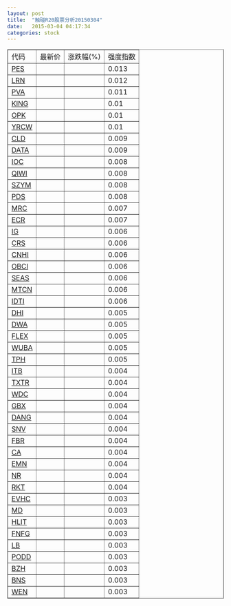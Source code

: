 ```yaml
---
layout: post
title:  "触碰R20股票分析20150304"
date:   2015-03-04 04:17:34
categories: stock
---
```

<script type="text/javascript">
var stockList = []
stockList.push('gb_pes');
stockList.push('gb_lrn');
stockList.push('gb_pva');
stockList.push('gb_king');
stockList.push('gb_opk');
stockList.push('gb_yrcw');
stockList.push('gb_cld');
stockList.push('gb_data');
stockList.push('gb_ioc');
stockList.push('gb_qiwi');
stockList.push('gb_szym');
stockList.push('gb_pds');
stockList.push('gb_mrc');
stockList.push('gb_ecr');
stockList.push('gb_ig');
stockList.push('gb_crs');
stockList.push('gb_cnhi');
stockList.push('gb_obci');
stockList.push('gb_seas');
stockList.push('gb_mtcn');
stockList.push('gb_idti');
stockList.push('gb_dhi');
stockList.push('gb_dwa');
stockList.push('gb_flex');
stockList.push('gb_wuba');
stockList.push('gb_tph');
stockList.push('gb_itb');
stockList.push('gb_txtr');
stockList.push('gb_wdc');
stockList.push('gb_gbx');
stockList.push('gb_dang');
stockList.push('gb_snv');
stockList.push('gb_fbr');
stockList.push('gb_ca');
stockList.push('gb_emn');
stockList.push('gb_nr');
stockList.push('gb_rkt');
stockList.push('gb_evhc');
stockList.push('gb_md');
stockList.push('gb_hlit');
stockList.push('gb_fnfg');
stockList.push('gb_lb');
stockList.push('gb_podd');
stockList.push('gb_bzh');
stockList.push('gb_bns');
stockList.push('gb_wen');
</script>

<table border="1">
 <tr>
 <td>代码</td>
  <td>最新价</td>
  <td>涨跌幅(%)</td>
 <td>强度指数</td>
</tr>
  <tr id="pes"><td><a href="http://stock.finance.sina.com.cn/usstock/quotes/PES.html" target="_blank">PES</a></td><td></td><td></td><td>0.013</td></tr>
  <tr id="lrn"><td><a href="http://stock.finance.sina.com.cn/usstock/quotes/LRN.html" target="_blank">LRN</a></td><td></td><td></td><td>0.012</td></tr>
  <tr id="pva"><td><a href="http://stock.finance.sina.com.cn/usstock/quotes/PVA.html" target="_blank">PVA</a></td><td></td><td></td><td>0.011</td></tr>
  <tr id="king"><td><a href="http://stock.finance.sina.com.cn/usstock/quotes/KING.html" target="_blank">KING</a></td><td></td><td></td><td>0.01</td></tr>
  <tr id="opk"><td><a href="http://stock.finance.sina.com.cn/usstock/quotes/OPK.html" target="_blank">OPK</a></td><td></td><td></td><td>0.01</td></tr>
  <tr id="yrcw"><td><a href="http://stock.finance.sina.com.cn/usstock/quotes/YRCW.html" target="_blank">YRCW</a></td><td></td><td></td><td>0.01</td></tr>
  <tr id="cld"><td><a href="http://stock.finance.sina.com.cn/usstock/quotes/CLD.html" target="_blank">CLD</a></td><td></td><td></td><td>0.009</td></tr>
  <tr id="data"><td><a href="http://stock.finance.sina.com.cn/usstock/quotes/DATA.html" target="_blank">DATA</a></td><td></td><td></td><td>0.009</td></tr>
  <tr id="ioc"><td><a href="http://stock.finance.sina.com.cn/usstock/quotes/IOC.html" target="_blank">IOC</a></td><td></td><td></td><td>0.008</td></tr>
  <tr id="qiwi"><td><a href="http://stock.finance.sina.com.cn/usstock/quotes/QIWI.html" target="_blank">QIWI</a></td><td></td><td></td><td>0.008</td></tr>
  <tr id="szym"><td><a href="http://stock.finance.sina.com.cn/usstock/quotes/SZYM.html" target="_blank">SZYM</a></td><td></td><td></td><td>0.008</td></tr>
  <tr id="pds"><td><a href="http://stock.finance.sina.com.cn/usstock/quotes/PDS.html" target="_blank">PDS</a></td><td></td><td></td><td>0.008</td></tr>
  <tr id="mrc"><td><a href="http://stock.finance.sina.com.cn/usstock/quotes/MRC.html" target="_blank">MRC</a></td><td></td><td></td><td>0.007</td></tr>
  <tr id="ecr"><td><a href="http://stock.finance.sina.com.cn/usstock/quotes/ECR.html" target="_blank">ECR</a></td><td></td><td></td><td>0.007</td></tr>
  <tr id="ig"><td><a href="http://stock.finance.sina.com.cn/usstock/quotes/IG.html" target="_blank">IG</a></td><td></td><td></td><td>0.006</td></tr>
  <tr id="crs"><td><a href="http://stock.finance.sina.com.cn/usstock/quotes/CRS.html" target="_blank">CRS</a></td><td></td><td></td><td>0.006</td></tr>
  <tr id="cnhi"><td><a href="http://stock.finance.sina.com.cn/usstock/quotes/CNHI.html" target="_blank">CNHI</a></td><td></td><td></td><td>0.006</td></tr>
  <tr id="obci"><td><a href="http://stock.finance.sina.com.cn/usstock/quotes/OBCI.html" target="_blank">OBCI</a></td><td></td><td></td><td>0.006</td></tr>
  <tr id="seas"><td><a href="http://stock.finance.sina.com.cn/usstock/quotes/SEAS.html" target="_blank">SEAS</a></td><td></td><td></td><td>0.006</td></tr>
  <tr id="mtcn"><td><a href="http://stock.finance.sina.com.cn/usstock/quotes/MTCN.html" target="_blank">MTCN</a></td><td></td><td></td><td>0.006</td></tr>
  <tr id="idti"><td><a href="http://stock.finance.sina.com.cn/usstock/quotes/IDTI.html" target="_blank">IDTI</a></td><td></td><td></td><td>0.006</td></tr>
  <tr id="dhi"><td><a href="http://stock.finance.sina.com.cn/usstock/quotes/DHI.html" target="_blank">DHI</a></td><td></td><td></td><td>0.005</td></tr>
  <tr id="dwa"><td><a href="http://stock.finance.sina.com.cn/usstock/quotes/DWA.html" target="_blank">DWA</a></td><td></td><td></td><td>0.005</td></tr>
  <tr id="flex"><td><a href="http://stock.finance.sina.com.cn/usstock/quotes/FLEX.html" target="_blank">FLEX</a></td><td></td><td></td><td>0.005</td></tr>
  <tr id="wuba"><td><a href="http://stock.finance.sina.com.cn/usstock/quotes/WUBA.html" target="_blank">WUBA</a></td><td></td><td></td><td>0.005</td></tr>
  <tr id="tph"><td><a href="http://stock.finance.sina.com.cn/usstock/quotes/TPH.html" target="_blank">TPH</a></td><td></td><td></td><td>0.005</td></tr>
  <tr id="itb"><td><a href="http://stock.finance.sina.com.cn/usstock/quotes/ITB.html" target="_blank">ITB</a></td><td></td><td></td><td>0.004</td></tr>
  <tr id="txtr"><td><a href="http://stock.finance.sina.com.cn/usstock/quotes/TXTR.html" target="_blank">TXTR</a></td><td></td><td></td><td>0.004</td></tr>
  <tr id="wdc"><td><a href="http://stock.finance.sina.com.cn/usstock/quotes/WDC.html" target="_blank">WDC</a></td><td></td><td></td><td>0.004</td></tr>
  <tr id="gbx"><td><a href="http://stock.finance.sina.com.cn/usstock/quotes/GBX.html" target="_blank">GBX</a></td><td></td><td></td><td>0.004</td></tr>
  <tr id="dang"><td><a href="http://stock.finance.sina.com.cn/usstock/quotes/DANG.html" target="_blank">DANG</a></td><td></td><td></td><td>0.004</td></tr>
  <tr id="snv"><td><a href="http://stock.finance.sina.com.cn/usstock/quotes/SNV.html" target="_blank">SNV</a></td><td></td><td></td><td>0.004</td></tr>
  <tr id="fbr"><td><a href="http://stock.finance.sina.com.cn/usstock/quotes/FBR.html" target="_blank">FBR</a></td><td></td><td></td><td>0.004</td></tr>
  <tr id="ca"><td><a href="http://stock.finance.sina.com.cn/usstock/quotes/CA.html" target="_blank">CA</a></td><td></td><td></td><td>0.004</td></tr>
  <tr id="emn"><td><a href="http://stock.finance.sina.com.cn/usstock/quotes/EMN.html" target="_blank">EMN</a></td><td></td><td></td><td>0.004</td></tr>
  <tr id="nr"><td><a href="http://stock.finance.sina.com.cn/usstock/quotes/NR.html" target="_blank">NR</a></td><td></td><td></td><td>0.004</td></tr>
  <tr id="rkt"><td><a href="http://stock.finance.sina.com.cn/usstock/quotes/RKT.html" target="_blank">RKT</a></td><td></td><td></td><td>0.004</td></tr>
  <tr id="evhc"><td><a href="http://stock.finance.sina.com.cn/usstock/quotes/EVHC.html" target="_blank">EVHC</a></td><td></td><td></td><td>0.003</td></tr>
  <tr id="md"><td><a href="http://stock.finance.sina.com.cn/usstock/quotes/MD.html" target="_blank">MD</a></td><td></td><td></td><td>0.003</td></tr>
  <tr id="hlit"><td><a href="http://stock.finance.sina.com.cn/usstock/quotes/HLIT.html" target="_blank">HLIT</a></td><td></td><td></td><td>0.003</td></tr>
  <tr id="fnfg"><td><a href="http://stock.finance.sina.com.cn/usstock/quotes/FNFG.html" target="_blank">FNFG</a></td><td></td><td></td><td>0.003</td></tr>
  <tr id="lb"><td><a href="http://stock.finance.sina.com.cn/usstock/quotes/LB.html" target="_blank">LB</a></td><td></td><td></td><td>0.003</td></tr>
  <tr id="podd"><td><a href="http://stock.finance.sina.com.cn/usstock/quotes/PODD.html" target="_blank">PODD</a></td><td></td><td></td><td>0.003</td></tr>
  <tr id="bzh"><td><a href="http://stock.finance.sina.com.cn/usstock/quotes/BZH.html" target="_blank">BZH</a></td><td></td><td></td><td>0.003</td></tr>
  <tr id="bns"><td><a href="http://stock.finance.sina.com.cn/usstock/quotes/BNS.html" target="_blank">BNS</a></td><td></td><td></td><td>0.003</td></tr>
  <tr id="wen"><td><a href="http://stock.finance.sina.com.cn/usstock/quotes/WEN.html" target="_blank">WEN</a></td><td></td><td></td><td>0.003</td></tr>
</table>
